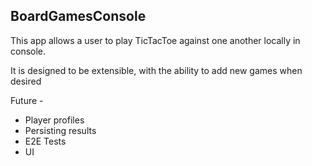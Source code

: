 ## BoardGamesConsole ##

This app allows a user to play TicTacToe against one another locally in console.

It is designed to be extensible, with the ability to add new games when desired

Future -
- Player profiles
- Persisting results
- E2E Tests
- UI